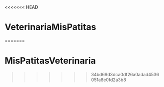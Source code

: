<<<<<<< HEAD
# VeterinariaMisPatitas
=======
# MisPatitasVeterinaria
>>>>>>> 34bd69d3dca0df26a0adad4536051a8e0fd2a3b8
